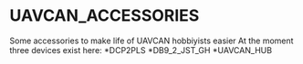 # UAVCAN_ACCESSORIES
Some accessories to make life of UAVCAN hobbiyists easier
At the moment three devices exist here:
*DCP2PLS
*DB9_2_JST_GH
*UAVCAN_HUB
